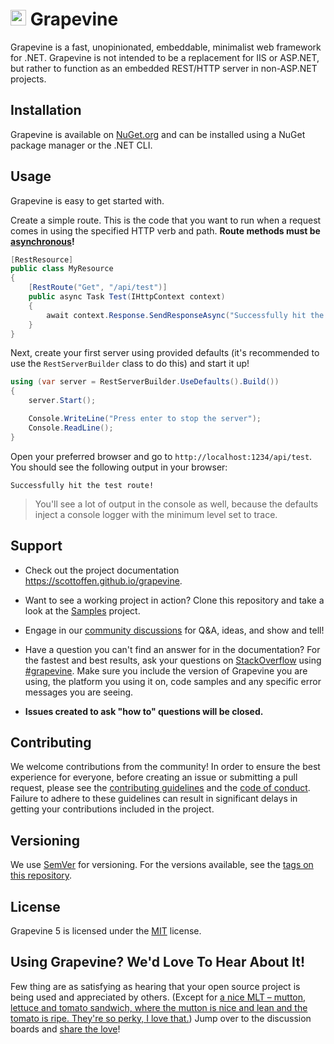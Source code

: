 # <img src="grapevine.png" width=25px> Grapevine

Grapevine is a fast, unopinionated, embeddable, minimalist web framework for .NET. Grapevine is not intended to be a replacement for IIS or ASP.NET, but rather to function as an embedded REST/HTTP server in non-ASP.NET projects.

<!-- Shields: http://shields.io/ -->

## Installation

Grapevine is available on [NuGet.org](https://www.nuget.org/packages/Grapevine/) and can be installed using a NuGet package manager or the .NET CLI.

## Usage

Grapevine is easy to get started with.

Create a simple route. This is the code that you want to run when a request comes in using the specified HTTP verb and path. **Route methods must be [asynchronous](https://docs.microsoft.com/en-us/dotnet/csharp/programming-guide/concepts/async/)!**

```csharp
[RestResource]
public class MyResource
{
    [RestRoute("Get", "/api/test")]
    public async Task Test(IHttpContext context)
    {
        await context.Response.SendResponseAsync("Successfully hit the test route!");
    }
}
```

Next, create your first server using provided defaults (it's recommended to use the `RestServerBuilder` class to do this) and start it up!

```csharp
using (var server = RestServerBuilder.UseDefaults().Build())
{
    server.Start();

    Console.WriteLine("Press enter to stop the server");
    Console.ReadLine();
}
```

Open your preferred browser and go to `http://localhost:1234/api/test`. You should see the following output in your browser:

```
Successfully hit the test route!
```

> You'll see a lot of output in the console as well, because the defaults inject a console logger with the minimum level set to trace.

## Support

- Check out the project documentation https://scottoffen.github.io/grapevine.

- Want to see a working project in action? Clone this repository and take a look at the [Samples](https://github.com/scottoffen/grapevine/tree/main/src/Samples) project.

- Engage in our [community discussions](https://github.com/scottoffen/grapevine/discussions) for Q&A, ideas, and show and tell!

- Have a question you can't find an answer for in the documentation? For the fastest and best results, ask your questions on [StackOverflow](https://stackoverflow.com) using [#grapevine](https://stackoverflow.com/questions/tagged/grapevine?sort=newest). Make sure you include the version of Grapevine you are using, the platform you using it on, code samples and any specific error messages you are seeing.

- **Issues created to ask "how to" questions will be closed.**

## Contributing

We welcome contributions from the community! In order to ensure the best experience for everyone, before creating an issue or submitting a pull request, please see the [contributing guidelines](CONTRIBUTING.md) and the [code of conduct](CODE_OF_CONDUCT.md). Failure to adhere to these guidelines can result in significant delays in getting your contributions included in the project.

## Versioning

We use [SemVer](http://semver.org/) for versioning. For the versions available, see the [tags on this repository](https://github.com/scottoffen/grapevine/releases).

## License

Grapevine 5 is licensed under the [MIT](https://choosealicense.com/licenses/mit/) license.

## Using Grapevine? We'd Love To Hear About It!

Few thing are as satisfying as hearing that your open source project is being used and appreciated by others. (Except for [a nice MLT – mutton, lettuce and tomato sandwich, where the mutton is nice and lean and the tomato is ripe. They're so perky, I love that.](https://youtu.be/d4ftmOI5NnI?t=93)) Jump over to the discussion boards and [share the love](https://github.com/scottoffen/grapevine/discussions/13)!
